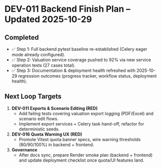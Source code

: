 # DEV-011 Backend Finish Plan – Updated 2025-10-29

## Completed
- ✅ Step 1: Full backend pytest baseline re-established (Celery eager mode already configured).
- ✅ Step 2: Valuation service coverage pushed to 92% via new service operation tests (27 cases total).
- ✅ Step 3: Documentation & deployment health refreshed with 2025-10-29 regression outcomes (progress tracker, workflow status, deployment health).

## Next Loop Targets
1. **DEV-011 Exports & Scenario Editing (RED)**
   - Add failing tests covering valuation export logging (PDF/Excel) and scenario edit flows.
   - Implement export services + Celery task hand-off, refactor for deterministic seeds.
2. **DEV-016 Quota Warning UX (RED)**
   - Promote Vitest quota banner specs, wire warning thresholds (80/90/100%) in backend + frontend.
3. **Governance**
   - After docs sync, prepare Render smoke plan (backend + frontend) and update deployment checklist once quota/UI features land.
